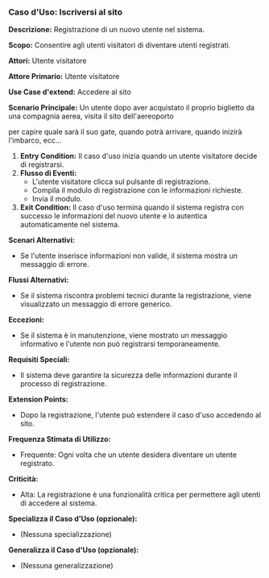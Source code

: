 ### Caso d'Uso: Iscriversi al sito

**Descrizione:** Registrazione di un nuovo utente nel sistema.

**Scopo:** Consentire agli utenti visitatori di diventare utenti registrati.

**Attori:** Utente visitatore

**Attore Primario:** Utente visitatore

**Use Case d'extend:** Accedere al sito

**Scenario Principale:** Un utente dopo aver acquistato il proprio biglietto da una compagnia aerea, visita il sito dell'aereoporto

per capire quale sarà il suo gate, quando potrà arrivare, quando inizirà l'imbarco, ecc...
1. **Entry Condition:** Il caso d'uso inizia quando un utente visitatore decide di registrarsi.
2. **Flusso di Eventi:**
   - L'utente visitatore clicca sul pulsante di registrazione.
   - Compila il modulo di registrazione con le informazioni richieste.
   - Invia il modulo.
3. **Exit Condition:** Il caso d'uso termina quando il sistema registra con successo le informazioni del nuovo utente e lo autentica automaticamente nel sistema.

**Scenari Alternativi:**
- Se l'utente inserisce informazioni non valide, il sistema mostra un messaggio di errore.

**Flussi Alternativi:**
- Se il sistema riscontra problemi tecnici durante la registrazione, viene visualizzato un messaggio di errore generico.

**Eccezioni:**
- Se il sistema è in manutenzione, viene mostrato un messaggio informativo e l'utente non può registrarsi temporaneamente.

**Requisiti Speciali:**
- Il sistema deve garantire la sicurezza delle informazioni durante il processo di registrazione.

**Extension Points:**
- Dopo la registrazione, l'utente può estendere il caso d'uso accedendo al sito.

**Frequenza Stimata di Utilizzo:**
- Frequente: Ogni volta che un utente desidera diventare un utente registrato.

**Criticità:**
- Alta: La registrazione è una funzionalità critica per permettere agli utenti di accedere al sistema.

**Specializza il Caso d'Uso (opzionale):**
- (Nessuna specializzazione)

**Generalizza il Caso d'Uso (opzionale):**
- (Nessuna generalizzazione)
